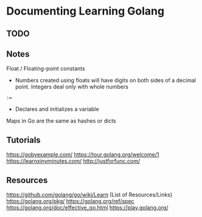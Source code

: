 # Documenting Learning Golang
## TODO

## Notes
Float / Floating-point constants
* Numbers created using floats will have digits on both sides of a decimal point.  Integers deal only with whole numbers

```
:=
```
* Declares and initializes a variable

Maps in Go are the same as hashes or dicts

## Tutorials
https://gobyexample.com/
https://tour.golang.org/welcome/1
https://learnxinyminutes.com/
http://justforfunc.com/

## Resources
https://github.com/golang/go/wiki/Learn (List of Resources/Links)
https://golang.org/pkg/
https://golang.org/ref/spec
https://golang.org/doc/effective_go.html
https://play.golang.org/